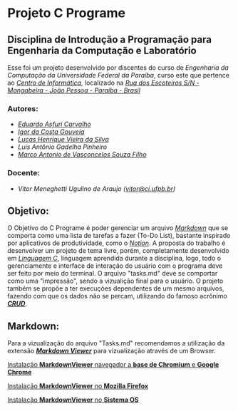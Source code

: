 # Projeto C Programe
## Disciplina de Introdução a Programação para Engenharia da Computação e Laboratório

Esse foi um projeto desenvolvido por discentes do curso de *Engenharia da Computação da Universidade Federal da Paraíba*, curso este que pertence ao *[Centro de Informática](http://ci.ufpb.br/)*, localizado na *[Rua dos Escoteiros S/N - Mangabeira - João Pessoa - Paraíba - Brasil](https://g.co/kgs/xobLzCE)*

### Autores:

- *[Eduardo Asfuri Carvalho](https://github.com/Asfuri)*
- *[Igor da Costa Gouveia](https://github.com/IgorCGouveia)*
- *[Lucas Henrique Vieira da Silva](https://github.com/hvslucas)*
- *Luis Antônio Gadelha Pinheiro*
- *[Marco Antonio de Vasconcelos Souza Filho](https://github.com/MarcoFilho1)*

### Docente:

- *Vitor Meneghetti Ugulino de Araujo (vitor@ci.ufpb.br)*

## Objetivo:

O Objetivo do C Programe é poder gerenciar um arquivo *[Markdown](https://tecnoblog.net/responde/o-que-e-markdown/)* que se comporta como uma lista de tarefas a fazer (To-Do List), bastante inspirado por aplicativos de produtividade, como o *[Notion](https://www.notion.so/)*. A proposta do trabalho é desenvolver um projeto de tema livre, porém, completamente desenvolvido em *[Linguagem C](https://ebaconline.com.br/blog/o-que-e-linguagem-c)*, linguagem aprendida durante a disciplina, logo, todo o gerenciamente e interface de interação do usuário com o programa deve ser feito por meio do terminal. O arquivo "tasks.md" deve se comportar como uma "impressão", sendo a vizualição final para o usuário. O projeto também se propõe a ter execuções dependentes de um mesmo arquivos, fazendo com que os dados não se percam, utilizando do famoso acrônimo ***[CRUD](https://developer.mozilla.org/pt-BR/docs/Glossary/CRUD)***.

## Markdown:

Para a vizualização do arquivo "Tasks.md" recomendamos a utilização da extensão ***[Markdown Viewer](https://github.com/simov/markdown-viewer)*** para vizualização através de um Browser.

[Instalação **MarkdownViewer** navegador a **base de Chromium** e **Google Chrome**](https://chromewebstore.google.com/detail/markdown-viewer/ckkdlimhmcjmikdlpkmbgfkaikojcbjk)

[Instalação **MarkdownViewer** no **Mozilla Firefox**](https://addons.mozilla.org/en-US/firefox/addon/markdown-viewer-chrome/?utm_source=addons.mozilla.org&utm_medium=referral&utm_content=search)

[Instalação **MarkdownViewer** no **Sistema OS**](https://macdown.uranusjr.com/)
